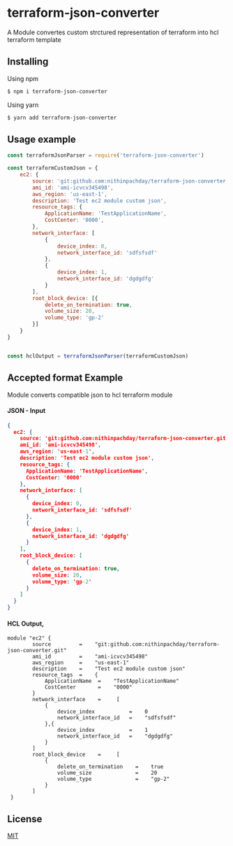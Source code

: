 
# terraform-json-converter

A Module convertes custom strctured representation of terraform into hcl terraform template

## Installing
Using npm
```bash
$ npm i terraform-json-converter
```
Using yarn
```bash
$ yarn add terraform-json-converter
```

## Usage example
```js
const terraformJsonParser = require('terraform-json-converter')

const terraformCustomJson = {
    ec2: {
        source: 'git:github.com:nithinpachday/terraform-json-converter.git',
        ami_id: 'ami-icvcv345498',
        aws_region: 'us-east-1',
        description: 'Test ec2 module custom json',
        resource_tags: {
            ApplicationName: 'TestApplicationName',
            CostCenter: '0000',
        },
        network_interface: [
            {
                device_index: 0,
                network_interface_id: 'sdfsfsdf'
            },
            {
                device_index: 1,
                network_interface_id: 'dgdgdfg'
            }
        ],
        root_block_device: [{
            delete_on_termination: true, 
            volume_size: 20,
            volume_type: 'gp-2'
        }]
    }
}


const hclOutput = terraformJsonParser(terraformCustomJson)
```

## Accepted format Example 
Module converts compatible json to hcl terraform module

#### JSON - Input


```json
{
  ec2: {
    source: 'git:github.com:nithinpachday/terraform-json-converter.git',
    ami_id: 'ami-icvcv345498',
    aws_region: 'us-east-1',
    description: 'Test ec2 module custom json',
    resource_tags: {
      ApplicationName: 'TestApplicationName',
      CostCenter: '0000'
    },
    network_interface: [
      {
        device_index: 0,
        network_interface_id: 'sdfsfsdf'
      },
      {
        device_index: 1,
        network_interface_id: 'dgdgdfg'
      }
    ],
    root_block_device: [
      {
        delete_on_termination: true,
        volume_size: 20,
        volume_type: 'gp-2'
      }
    ]
  }
}
```

####  HCL Output,

```hcl
module "ec2" {
        source         =    "git:github.com:nithinpachday/terraform-json-converter.git" 
        ami_id         =    "ami-icvcv345498" 
        aws_region     =    "us-east-1" 
        description    =    "Test ec2 module custom json" 
        resource_tags  =    {
            ApplicationName  =    "TestApplicationName" 
            CostCenter       =    "0000" 
        }
        network_interface    =     [
            {
                device_index           =    0 
                network_interface_id   =    "sdfsfsdf" 
            },{
                device_index           =    1 
                network_interface_id   =    "dgdgdfg" 
            }
        ]
        root_block_device    =     [
            {
                delete_on_termination    =    true 
                volume_size              =    20 
                volume_type              =    "gp-2" 
            }
        ]
 }
```

## License
[MIT](https://github.com/nithinpachday/terraform-json-converter/blob/main/LICENSE)
